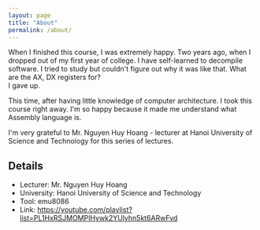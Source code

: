 ```yaml
---
layout: page
title: "About" 
permalink: /about/
---
```


When I finished this course, I was extremely happy. Two years ago, when I dropped out of my first year of college. I have self-learned to decompile software. I tried to study but couldn't figure out why it was like that. What are the AX, DX registers for?  
I gave up. 

This time, after having little knowledge of computer architecture. I took this course right away. I'm so happy because it made me understand what Assembly language is. 

I'm very grateful to Mr. Nguyen Huy Hoang - lecturer at Hanoi University of Science and Technology for this series of lectures. 

## Details 
 
- Lecturer: Mr. Nguyen Huy Hoang 
- University: Hanoi University of Science and Technology
- Tool: emu8086 
- Link: https://youtube.com/playlist?list=PL1HxRSJMOMPIHywk2YUlyhn5kt6ARwFvd
